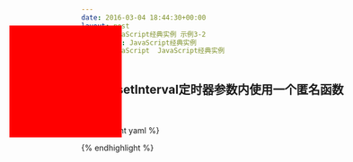 ```yaml
---
date: 2016-03-04 18:44:30+00:00
layout: post
title: JavaScript经典实例 示例3-2
categories: JavaScript经典实例
tags:  JavaScript  JavaScript经典实例
---
```


在一个setInterval定时器参数内使用一个匿名函数
----------------

<head>
<title>interval and anonymous function</title>
<style>
#redbox
{
    position: absolute;
    left: 10px;
    top: 10px;
    width: 20px; 
    height: 20px;
    background-color: red;
}
</style>
<script>
var intervalId = null;

window.onload = function(){
    document.getElementById("redbox").onclick = stopStartElement;
}

function stopStartElement(){
    if(intervalId === null){
        var x = 100;
        intervalId = setInterval(function(){
            x += 5;
            var left = x + "px";
            document.getElementById("redbox").style.left = left;
        },100);
    }else{
        clearInterval(intervalId);
        intervalId = null;
    }
}
</script>
</head>
<body>
<div id="redbox"></div>
</body>


源码如下：

{% highlight yaml %} 
<!DOCTYPE html>
<head>
<title>interval and anonymous function</title>
<style>
#redbox
{
    position: absolute;
    left: 100px;
    top: 100px;
    width: 200px; 
    height: 200px;
    background-color: red;
}
</style>
<script>
var intervalId = null;

window.onload = function(){
    document.getElementById("redbox").onclick = stopStartElement;
}

function stopStartElement(){
    if(intervalId === null){
        var x = 100;
        intervalId = setInterval(function(){
            x += 5;
            var left = x + "px";
            document.getElementById("redbox").style.left = left;
        },100);
    }else{
        clearInterval(intervalId);
        intervalId = null;
    }
}
</script>
</head>
<body>
<div id="redbox"></div>
</body>
{% endhighlight %}
